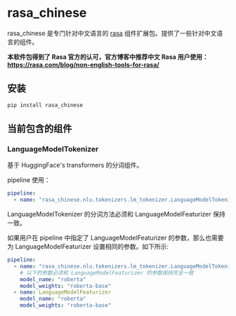 # rasa_chinese

rasa_chinese 是专门针对中文语言的 [rasa](https://github.com/RasaHQ/rasa) 组件扩展包。提供了一些针对中文语言的组件。

**本软件包得到了 Rasa 官方的认可，官方博客中推荐中文 Rasa 用户使用： <https://rasa.com/blog/non-english-tools-for-rasa/>**

## 安装

```bash
pip install rasa_chinese
```

## 当前包含的组件

### LanguageModelTokenizer

基于 HuggingFace's transformers 的分词组件。

pipeline 使用：

```yaml
pipeline:
  - name: "rasa_chinese.nlu.tokenizers.lm_tokenizer.LanguageModelTokenizer"
```

LanguageModelTokenizer 的分词方法必须和 LanguageModelFeaturizer 保持一致。

如果用户在 pipeline 中指定了 LanguageModelFeaturizer 的参数，那么也需要为 LanguageModelFeaturizer 设置相同的参数。如下所示:

```yaml
pipeline:
  - name: "rasa_chinese.nlu.tokenizers.lm_tokenizer.LanguageModelTokenizer"
    # 以下的参数必须和 LanguageModelFeaturizer 的参数保持完全一致
    model_name: "roberta"
    model_weights: "roberta-base"
  - name: LanguageModelFeaturizer
    model_name: "roberta"
    model_weights: "roberta-base"
```
